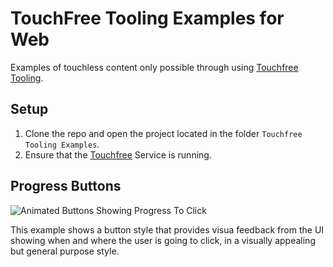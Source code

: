 # TouchFree Tooling Examples for Web

Examples of touchless content only possible through using [Touchfree Tooling](https://github.com/ultraleap/TouchFree).

## Setup

1. Clone the repo and open the project located in the folder `Touchfree Tooling Examples`.
2. Ensure that the [Touchfree](https://github.com/ultraleap/TouchFree) Service is running.


## Progress Buttons
![Animated Buttons Showing Progress To Click](Media/ProgressButtonsExample.gif)

This example shows a button style that provides visua feedback from the UI showing when and where the user is going to click, in a visually appealing but general purpose style. 

